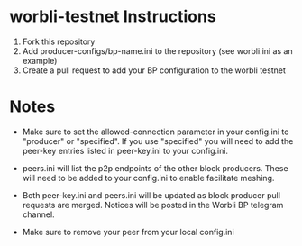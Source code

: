 # worbli-testnet Instructions
1. Fork this repository
2. Add producer-configs/bp-name.ini to the repository (see worbli.ini as an example)
3. Create a pull request to add your BP configuration to the worbli testnet

# Notes
- Make sure to set the allowed-connection parameter in your config.ini to "producer" or "specified".  If you use "specified" you will need to add the peer-key entries listed in peer-key.ini to your config.ini.

- peers.ini will list the p2p endpoints of the other block producers.  These will need to be added to your config.ini to enable facilitate meshing.  

- Both peer-key.ini and peers.ini will be updated as block producer pull requests are merged. Notices will be posted in the Worbli BP telegram channel.

- Make sure to remove your peer from your local config.ini



